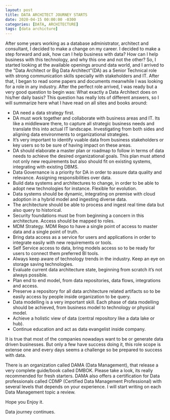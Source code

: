 ```yaml
---
layout: post
title: DATA ARCHITECT JOURNEY STARTS
date: 2020-04-15 00:00:00 -0300
categories: [DATA, ARCHITECTURE]
tags: [data archicture]
---
```

After some years working as a database administrator, architect and consultant, I decided to make a change on my career. I decided to make a step forward and ask, how can I help business with data?
How can I help business with this technology, and why this one and not the other?
So, I started looking at the available openings around data world, and I arrived to the "Data Architect or Big Data Architect"(DA) as a Senior Technical role with strong communication skills specially with stakeholders and IT.
After that, I began to read some papers and documents meanwhile I was looking for a role in any industry. After the perfect role arrived, I was ready but a very good question to begin was: What exactly a Data Architect does on his/her daily basis?
This question has really lots of different answers, so I will summarize here what I have read on all sites and books around:

-	DA need a data strategy first.
-	DA must work together and collaborate with business areas and IT. Its like a middleware there, to capture all strategic business needs and translate this into actual IT landscape. Investigating from both sides and aligning data environments to organizational strategies.
-   It’s very important to identify vuable data from business stakeholders or key users so to be sure of having impact on these areas.
-	DA should elaborate a master plan or roadmap to follow in terms of data needs to achieve the desired organizational goals. This plan must attend not only new requirements but also should fit on existing systems, integrating with existing DBMS.
-	Data Governance is a priority for DA in order to assure data quality and relevance. Assigning responsibilities over data.
-	Build data systems and architectures to change, in order to be able to adopt new technologies for instance. Flexible for evolution. 
-	Data systems should be dynamic, integrating on premise with cloud adoption in a hybrid model and ingesting diverse data. 
-	The architecture should be able to process and ingest real time data but also query to historical.
-	Security foundations must be from beginning a concern in this architecture. Access should be mapped to roles.
- 	MDM Strategy. MDM Repo to have a single point of access to master data and a single point of truth.
-	Bring data access as a service for users and applications in order to integrate easily with new requirements or tools.
-	Self Service access to data, bring models access so to be ready for users to connect them preferred BI tools.
-	Always keep aware of technology trends in the industry. Keep an eye on storage saving technologies.
-	Evaluate current data architecture state, beginning from scratch it’s not always possible.
-	Plan end to end model, from data repositories, data flows, integrations and access.
-	Preserve a repository for all data architecture related artifacts so to be easily access by people inside organization to be query.
-	Data modelling is a very important skill. Each phase of data modelling should be achieved, from business model to technology or physical model.
-	Achieve a holistic view of data (central repository like a data lake or hub).
-	Continue education and act as data evangelist inside company.

It is true that most of the companies nowadays want to be or generate data driven businesses. But only a few have success doing it, this role scope is extense one and every days seems a challenge so be prepared to success with data.

There is an organization called DAMA (Data Management), that release a very complete guide/book called DMBOK. Please take a look, its really recommended for fresh starters. DAMA also offers a certification for Data professionals called CDMP (Certified Data Management Professional) with several levels that depends on your experience.
I will start writing on each Data Management topic a review.

Hope you Enjoy it.

Data journey continues.

